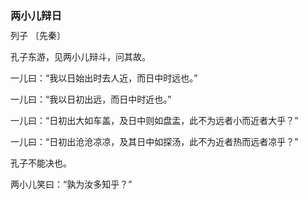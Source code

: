 <h3 style="margin-bottom:10px"> 两小儿辩日</h3>
列子 〔先秦〕

孔子东游，见两小儿辩斗，问其故。

一儿曰：“我以日始出时去人近，而日中时远也。”

一儿曰：“我以日初出远，而日中时近也。”

一儿曰：“日初出大如车盖，及日中则如盘盂，此不为远者小而近者大乎？”

一儿曰：“日初出沧沧凉凉，及其日中如探汤，此不为近者热而远者凉乎？”

孔子不能决也。

两小儿笑曰：“孰为汝多知乎？”
